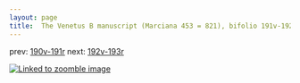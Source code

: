 ```yaml
---
layout: page
title:  The Venetus B manuscript (Marciana 453 = 821), bifolio 191v-192r
---
```


prev: [190v-191r](../190v-191r/) next: [192v-193r](../192v-193r/)



[![Linked to zoomble image](http://www.homermultitext.org/iipsrv?IIIF=/project/homer/pyramidal/deepzoom/hmt/vbbifolio/v1/vb_191v_192r.tif/full/2000,/0/default.jpg)](http://www.homermultitext.org/ict2/?urn=urn:cite2:hmt:vbbifolio.v1:vb_191v_192r)

